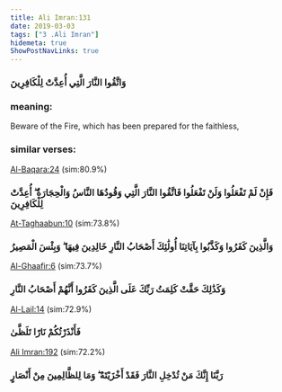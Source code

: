 ```yaml
---
title: Ali Imran:131
date: 2019-03-03
tags: ["3 .Ali Imran"]
hidemeta: true 
ShowPostNavLinks: true 
---
```

### وَاتَّقُوا النَّارَ الَّتِي أُعِدَّتْ لِلْكَافِرِينَ
### meaning: 
Beware of the Fire, which has been prepared for the faithless,
### similar verses: 

[Al-Baqara:24](/2/24) (sim:80.9%)

### فَإِنْ لَمْ تَفْعَلُوا وَلَنْ تَفْعَلُوا فَاتَّقُوا النَّارَ الَّتِي وَقُودُهَا النَّاسُ وَالْحِجَارَةُ ۖ أُعِدَّتْ لِلْكَافِرِينَ

[At-Taghaabun:10](/64/10) (sim:73.8%)

### وَالَّذِينَ كَفَرُوا وَكَذَّبُوا بِآيَاتِنَا أُولَٰئِكَ أَصْحَابُ النَّارِ خَالِدِينَ فِيهَا ۖ وَبِئْسَ الْمَصِيرُ

[Al-Ghaafir:6](/40/6) (sim:73.7%)

### وَكَذَٰلِكَ حَقَّتْ كَلِمَتُ رَبِّكَ عَلَى الَّذِينَ كَفَرُوا أَنَّهُمْ أَصْحَابُ النَّارِ

[Al-Lail:14](/92/14) (sim:72.9%)

### فَأَنْذَرْتُكُمْ نَارًا تَلَظَّىٰ

[Ali Imran:192](/3/192) (sim:72.2%)

### رَبَّنَا إِنَّكَ مَنْ تُدْخِلِ النَّارَ فَقَدْ أَخْزَيْتَهُ ۖ وَمَا لِلظَّالِمِينَ مِنْ أَنْصَارٍ
